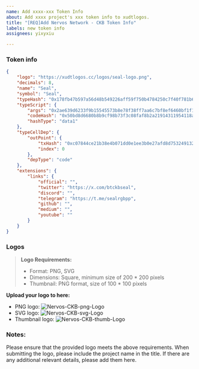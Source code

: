 ```yaml
---
name: Add xxxx-xxx Token Info
about: Add xxxx project's xxx token info to xudtlogos.
title: "[REQ]Add Nervos Network - CKB Token Info"
labels: new token info
assignees: yixyxiu

---
```


### Token info

```json
{
    "logo": "https://xudtlogos.cc/logos/seal-logo.png",
    "decimals": 8,
    "name": "Seal",
    "symbol": "Seal",
    "typeHash": "0x178fb47b597a56d48b549226aff59f750b4784250c7f40f781b64ef090a8a0a7",
    "typeScript": {
        "args": "0x2ae639d6233f9b15545573b8e78f38ff7aa6c7bf8ef6460bf1f12d0a76c09c4e",
        "codeHash": "0x50bd8d6680b8b9cf98b73f3c08faf8b2a21914311954118ad6609be6e78a1b95",
        "hashType": "data1"
    },
    "typeCellDep": {
        "outPoint": {
            "txHash": "0xc07844ce21b38e4b071dd0e1ee3b0e27afd8d7532491327f39b786343f558ab7",
            "index": 0
        },
        "depType": "code"
    },
    "extensions": {
        "links": {
            "official": "",
            "twitter": "https://x.com/btckbseal",
            "discord": "",
            "telegram": "https://t.me/sealrgbpp",
            "github": "",
            "medium": "",
            "youtube": ""
        }
    }
}
```

### Logos
>**Logo Requirements:**
>- Format: PNG, SVG
>- Dimensions: Square, minimum size of 200 * 200 pixels
>- Thumbnail: PNG format, size of 100 * 100 pixels

**Upload your logo to here:**
- PNG logo:
![Nervos-CKB-png-Logo](https://cryptologos.cc/logos/nervos-network-ckb-logo.png)
- SVG logo:
![Nervos-CKB-svg-Logo](https://cryptologos.cc/logos/nervos-network-ckb-logo.svg)
- Thumbnail logo:
![Nervos-CKB-thumb-Logo](https://cryptologos.cc/logos/thumbs/nervos-network.png)

### Notes:
Please ensure that the provided logo meets the above requirements.
When submitting the logo, please include the project name in the title.
If there are any additional relevant details, please add them here.
